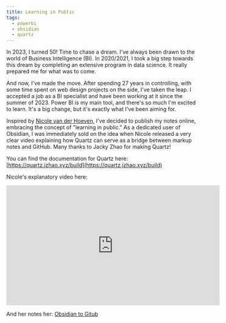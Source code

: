 ```yaml
---
title: Learning in Public
tags:
  - powerbi
  - obsidian
  - quartz
---
```

In 2023, I turned 50! Time to chase a dream. I've always been drawn to the world of Business Intelligence (BI). In 2020/2021, I took a big step towards this dream by completing an extensive program in data science. It really prepared me for what was to come.

And now, I've made the move. After spending 27 years in controlling, with some time spent on web design projects on the side, I've taken the leap. I accepted a job as a BI specialist and have been working at it  since the summer of 2023. Power BI is my main tool, and there's so much I'm excited to learn. It's a big change, but it's exactly what I've been aiming for. 

Inspired by [Nicole van der Hoeven](https://nicolevanderhoeven.com/), I've decided to publish my notes online, embracing the concept of "learning in public." As a dedicated user of Obsidian, I was immediately sold on the idea when Nicole released a very clear video explaining how Quartz can serve as a bridge between markup notes and GitHub. Many thanks to Jacky Zhao for making Quartz!

You can find the documentation for Quartz here: [https://quartz.jzhao.xyz/build](https://quartz.jzhao.xyz/build) 

Nicole's explanatory video here:
<iframe width="560" height="315" src="https://www.youtube.com/embed/6s6DT1yN4dw?si=v9tMCpEuXDseMkHD" title="YouTube video player" frameborder="0" allow="accelerometer; autoplay; clipboard-write; encrypted-media; gyroscope; picture-in-picture; web-share" allowfullscreen></iframe>

And her notes her: [Obsidian to Gitub](https://notes.nicolevanderhoeven.com/How+to+publish+Obsidian+notes+with+Quartz+on+GitHub+Pages)

